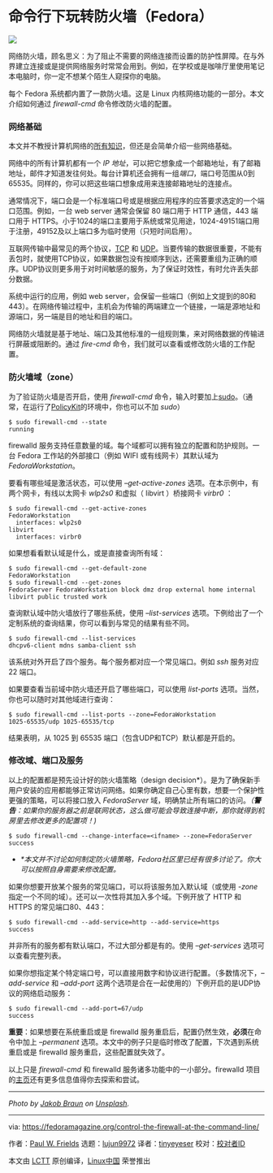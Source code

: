 [#]: collector: "lujun9972"
[#]: translator: "tinyeyeser "
[#]: reviewer: " "
[#]: publisher: " "
[#]: url: " "
[#]: subject: "Control the firewall at the command line"
[#]: via: "https://fedoramagazine.org/control-the-firewall-at-the-command-line/"
[#]: author: "Paul W. Frields https://fedoramagazine.org/author/pfrields/"

命令行下玩转防火墙（Fedora）
======

![][1]

网络防火墙，顾名思义：为了阻止不需要的网络连接而设置的防护性屏障。在与外界建立连接或是提供网络服务时常常会用到。例如，在学校或是咖啡厅里使用笔记本电脑时，你一定不想某个陌生人窥探你的电脑。

每个 Fedora 系统都内置了一款防火墙。这是 Linux 内核网络功能的一部分。本文介绍如何通过 *firewall-cmd* 命令修改防火墙的配置。

### 网络基础

本文并不教授计算机网络的[所有知识][2]，但还是会简单介绍一些网络基础。

网络中的所有计算机都有一个 *IP 地址*，可以把它想象成一个邮箱地址，有了邮箱地址，邮件才知道发往何处。每台计算机还会拥有一组*端口*，端口号范围从0到65535。同样的，你可以把这些端口想象成用来连接邮箱地址的连接点。

通常情况下，端口会是一个标准端口号或是根据应用程序的应答要求选定的一个端口范围。例如，一台 web server 通常会保留 80 端口用于 HTTP 通信，443 端口用于 HTTPS。小于1024的端口主要用于系统或常见用途，1024-49151端口用于注册，49152及以上端口多为临时使用（只短时间启用）。

互联网传输中最常见的两个协议，[TCP][4] 和 [UDP][5]。当要传输的数据很重要，不能有丢包时，就使用TCP协议，如果数据包没有按顺序到达，还需要重组为正确的顺序。UDP协议则更多用于对时间敏感的服务，为了保证时效性，有时允许丢失部分数据。

系统中运行的应用，例如 web server，会保留一些端口（例如上文提到的80和443）。在网络传输过程中，主机会为传输的两端建立一个链接，一端是源地址和源端口，另一端是目的地址和目的端口。

网络防火墙就是基于地址、端口及其他标准的一组规则集，来对网络数据的传输进行屏蔽或阻断的。通过 *fire-cmd* 命令，我们就可以查看或修改防火墙的工作配置。

### 防火墙域（zone）

为了验证防火墙是否开启，使用 *firewall-cmd* 命令，输入时要加上[sudo](https://fedoramagazine.org/howto-use-sudo/)。（通常，在运行了[PolicyKit](https://en.wikipedia.org/wiki/Polkit)的环境中，你也可以不加 *sudo*）

```
$ sudo firewall-cmd --state
running
```

firewalld 服务支持任意数量的域。每个域都可以拥有独立的配置和防护规则。一台 Fedora 工作站的外部接口（例如 WIFI 或有线网卡）其默认域为 *FedoraWorkstation*。

要看有哪些域是激活状态，可以使用 *–get-active-zones* 选项。在本示例中，有两个网卡，有线以太网卡 *wlp2s0* 和虚拟（ libvirt ）桥接网卡 *virbr0* ：

```
$ sudo firewall-cmd --get-active-zones
FedoraWorkstation
  interfaces: wlp2s0
libvirt
  interfaces: virbr0
```

如果想看看默认域是什么，或是直接查询所有域：

```
$ sudo firewall-cmd --get-default-zone
FedoraWorkstation
$ sudo firewall-cmd --get-zones
FedoraServer FedoraWorkstation block dmz drop external home internal libvirt public trusted work
```

查询默认域中防火墙放行了哪些系统，使用 *–list-services* 选项。下例给出了一个定制系统的查询结果，你可以看到与常见的结果有些不同。

```
$ sudo firewall-cmd --list-services
dhcpv6-client mdns samba-client ssh
```

该系统对外开启了四个服务。每个服务都对应一个常见端口。例如 *ssh* 服务对应 22 端口。

如果要查看当前域中防火墙还开启了哪些端口，可以使用 *list-ports* 选项。当然，你也可以随时对其他域进行查询：

```
$ sudo firewall-cmd --list-ports --zone=FedoraWorkstation
1025-65535/udp 1025-65535/tcp
```

结果表明，从 1025 到 65535 端口（包含UDP和TCP）默认都是开启的。

### 修改域、端口及服务

以上的配置都是预先设计好的防火墙策略（design decision*）。是为了确保新手用户安装的应用都能够正常访问网络。如果你确定自己心里有数，想要一个保护性更强的策略，可以将接口放入 _FedoraServer_ 域，明确禁止所有端口的访问。_（**警告**：如果你的服务器之前是联网状态，这么做可能会导致连接中断，那你就得到机房里去修改更多的配置项！)_

```
$ sudo firewall-cmd --change-interface=<ifname> --zone=FedoraServer
success
```

* _*本文并不讨论如何制定防火墙策略，Fedora社区里已经有很多讨论了。你大可以按照自身需要来修改配置。_

如果你想要开放某个服务的常见端口，可以将该服务加入默认域（或使用 _-zone_ 指定一个不同的域）。还可以一次性将其加入多个域。下例开放了 HTTP 和 HTTPS 的常见端口80、443：

```
$ sudo firewall-cmd --add-service=http --add-service=https
success
```

并非所有的服务都有默认端口，不过大部分都是有的。使用  _–get-services_ 选项可以查看完整列表。

如果你想指定某个特定端口号，可以直接用数字和协议进行配置。（多数情况下，_–add-service_ 和 _–add-port_ 这两个选项是合在一起使用的）下例开启的是UDP协议的网络启动服务：

```
$ sudo firewall-cmd --add-port=67/udp
success
```

**重要**：如果想要在系统重启或是 firewalld 服务重启后，配置仍然生效，**必须**在命令中加上 _–permanent_ 选项。本文中的例子只是临时修改了配置，下次遇到系统重启或是 firewalld 服务重启，这些配置就失效了。

以上只是 _firewall-cmd_ 和 firewalld 服务诸多功能中的一小部分。firewalld 项目的[主页][8]还有更多信息值得你去探索和尝试。

* * *

_Photo by [Jakob Braun][9] on [Unsplash][10]._

--------------------------------------------------------------------------------

via: https://fedoramagazine.org/control-the-firewall-at-the-command-line/

作者：[Paul W. Frields][a]
选题：[lujun9972][b]
译者：[tinyeyeser](https://github.com/tinyeyeser)
校对：[校对者ID](https://github.com/校对者ID)

本文由 [LCTT](https://github.com/LCTT/TranslateProject) 原创编译，[Linux中国](https://linux.cn/) 荣誉推出

[a]: https://fedoramagazine.org/author/pfrields/
[b]: https://github.com/lujun9972
[1]: https://fedoramagazine.org/wp-content/uploads/2020/03/firewall-cmd-816x345.jpg
[2]: https://en.wikipedia.org/wiki/Portal:Internet
[3]: https://en.wikipedia.org/wiki/List_of_TCP_and_UDP_port_numbers
[4]: https://en.wikipedia.org/wiki/Transmission_Control_Protocol
[5]: https://en.wikipedia.org/wiki/User_Datagram_Protocol
[6]: https://fedoramagazine.org/howto-use-sudo/
[7]: https://en.wikipedia.org/wiki/Polkit
[8]: https://firewalld.org/
[9]: https://unsplash.com/@jakobustrop?utm_source=unsplash&utm_medium=referral&utm_content=creditCopyText
[10]: https://unsplash.com/s/photos/brick-wall?utm_source=unsplash&utm_medium=referral&utm_content=creditCopyText
